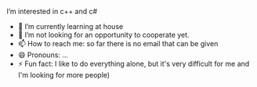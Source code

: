 I’m interested in c++ and c#
- 🌱 I’m currently learning at house
- 💞️ I’m not looking for an opportunity to cooperate yet.
- 📫 How to reach me: so far there is no email that can be given
- 😄 Pronouns: ...
- ⚡ Fun fact: I like to do everything alone, but it's very difficult for me and I'm looking for more people)
<!---
Lfyyz/Lfyyz is a ✨ special ✨ repository because its `README.md` (this file) appears on your GitHub profile.
You can click the Preview link to take a look at your changes.
--->
